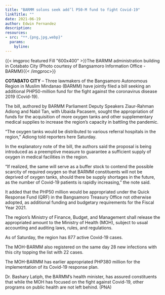 ```yaml
---
title: "BARMM solons seek add’l P50-M fund to fight Covid-19"
linkTitle: ""
date: 2021-06-19
author: Edwin Fernandez
description:
resources:
- src: "**.{png,jpg,webp}"
  params:
    byline: 
---
```

{{< imgproc featured Fill "600x400" >}}The BARMM administration building in Cotabato City (Photo courtesy of Bangsamoro Information Office - BARMM){{< /imgproc>}}

**COTABATO CITY** – Three lawmakers of the Bangsamoro Autonomous Region in Muslim Mindanao (BARMM) have jointly filed a bill seeking an additional PHP50-million fund for the fight against the coronavirus disease 2019 (Covid-19).

The bill, authored by BARMM Parliament Deputy Speakers Ziaur-Rahman Adiong and Nabil Tan, with Ubaida Pacasem, sought the appropriation of funds for the acquisition of more oxygen tanks and other supplementary medical supplies to increase the region’s capacity in battling the pandemic.

“The oxygen tanks would be distributed to various referral hospitals in the region,” Adiong told reporters here Saturday.

In the explanatory note of the bill, the authors said the proposal is being introduced as a preemptive measure to guarantee a sufficient supply of oxygen in medical facilities in the region.

“If realized, the same will serve as a buffer stock to contend the possible scarcity of required oxygen so that BARMM constituents will not be deprived of oxygen tanks, should there be supply shortages in the future, as the number of Covid-19 patients is rapidly increasing,” the note said.

It added that the PHP50 million would be appropriated under the Quick Response Fund (QRF) in the Bangsamoro Treasury Office not otherwise adopted, as additional funding and budgetary requirements for the Fiscal Year 2021.

The region’s Ministry of Finance, Budget, and Management shall release the appropriated amount to the Ministry of Health (MOH), subject to usual accounting and auditing laws, rules, and regulations.

As of Saturday, the region has 877 active Covid-19 cases.

The MOH-BARMM also registered on the same day 28 new infections with this city topping the list with 22 cases.

The MOH-BARMM has earlier appropriated PHP380 million for the implementation of its Covid-19 response plan.

Dr. Bashary Latiph, the BARMM’s health minister, has assured constituents that while the MOH has focused on the fight against Covid-19, other programs on public health are not left behind. (PNA)